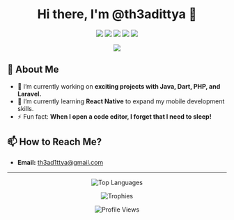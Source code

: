 <h1 align="center">Hi there, I'm @th3adittya 👋</h1>

<p align="center">
  <img src="https://img.shields.io/badge/Java-ED8B00?style=for-the-badge&logo=java&logoColor=white"/>
  <img src="https://img.shields.io/badge/Dart-0175C2?style=for-the-badge&logo=dart&logoColor=white"/>
  <img src="https://img.shields.io/badge/PHP-777BB4?style=for-the-badge&logo=php&logoColor=white"/>
  <img src="https://img.shields.io/badge/Laravel-FF2D20?style=for-the-badge&logo=laravel&logoColor=white"/>
  <img src="https://img.shields.io/badge/C++-00599C?style=for-the-badge&logo=c%2B%2B&logoColor=white"/>
</p>

<p align="center">
  <img src="https://readme-typing-svg.herokuapp.com?font=Roboto&color=36BCF7&size=25&center=true&vCenter=true&width=450&lines=Java+%7C+Dart+%7C+PHP+%7C+Laravel+%7C+C%2B%2B;Software+Developer;Always+learning+new+things!">
</p>

## 👀 About Me
- 🔭 I’m currently working on **exciting projects with Java, Dart, PHP, and Laravel.**
- 🌱 I’m currently learning **React Native** to expand my mobile development skills.
- ⚡ Fun fact: **When I open a code editor, I forget that I need to sleep!**

## 📫 How to Reach Me?
- **Email:** [th3ad1ttya@gmail.com](mailto:th3ad1ttya@gmail.com)

---

<p align="center">
  <img src="https://github-readme-stats.vercel.app/api/top-langs/?username=th3adittya&layout=compact&theme=radical" alt="Top Languages"/>
</p>

<p align="center">
  <img src="https://github-profile-trophy.vercel.app/?username=th3adittya&theme=radical&no-frame=true&column=4" alt="Trophies"/>
</p>

<p align="center">
  <img src="https://komarev.com/ghpvc/?username=th3adittya&style=for-the-badge" alt="Profile Views"/>
</p>
